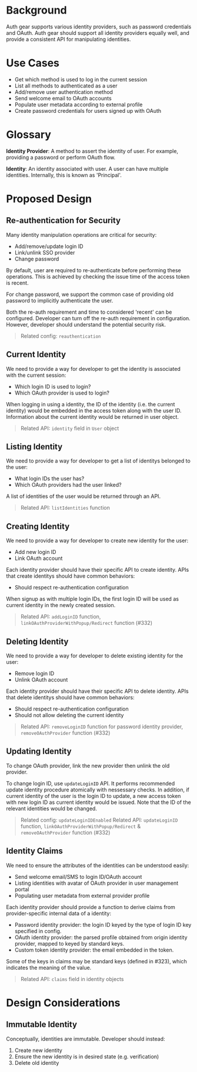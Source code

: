 # Background
Auth gear supports various identity providers, such as password credentials and
OAuth. Auth gear should support all identity providers equally well, and
provide a consistent API for manipulating identities.


# Use Cases
- Get which method is used to log in the current session
- List all methods to authenticated as a user
- Add/remove user authentication method
- Send welcome email to OAuth accounts
- Populate user metadata according to external profile
- Create password credentials for users signed up with OAuth


# Glossary

**Identity Provider**:
A method to assert the identity of user. For example, providing a password or
perform OAuth flow.

**Identity**:
An identity associated with user. A user can have multiple identities.
Internally, this is known as 'Principal'.


# Proposed Design

## Re-authentication for Security
Many identity manipulation operations are critical for security:
- Add/remove/update login ID
- Link/unlink SSO provider
- Change password

By default, user are required to re-authenticate before performing these
operations. This is achieved by checking the issue time of the access token is
recent.

For change password, we support the common case of providing old password to
implicitly authenticate the user.

Both the re-auth requirement and time to considered 'recent' can be configured.
Developer can turn off the re-auth requirement in configuration. However,
developer should understand the potential security risk.

> Related config: `reauthentication`

## Current Identity
We need to provide a way for developer to get the identity is associated with
the current session:
- Which login ID is used to login?
- Which OAuth provider is used to login?

When logging in using a identity, the ID of the identity (i.e. the current
identity) would be embedded in the access token along with the user ID.
Information about the current identity would be returned in user object.

> Related API: `identity` field in `User` object

## Listing Identity
We need to provide a way for developer to get a list of identitys belonged to
the user:
- What login IDs the user has?
- Which OAuth providers had the user linked?

A list of identities of the user would be returned through an API.

> Related API: `listIdentities` function

## Creating Identity
We need to provide a way for developer to create new identity for the user:
- Add new login ID
- Link OAuth account

Each identity provider should have their specific API to create identity. APIs
that create identitys should have common behaviors:
- Should respect re-authentication configuration

When signup as with multiple login IDs, the first login ID will be used as
current identity in the newly created session.

> Related API: `addLoginID` function, `linkOAuthProviderWithPopup/Redirect` function (#332)

## Deleting Identity
We need to provide a way for developer to delete existing identity for the user:
- Remove login ID
- Unlink OAuth account

Each identity provider should have their specific API to delete identity. APIs
that delete identitys should have common behaviors:
- Should respect re-authentication configuration
- Should not allow deleting the current identity

> Related API: `removeLoginID` function for password identity provider, `removeOAuthProvider` function (#332)

## Updating Identity
To change OAuth provider, link the new provider then unlink the old provider.

To change login ID, use `updateLoginID` API. It performs
recommended update identity procedure atomically with nessessary checks.
In addition, if current identity of the user is the login ID to update, a new
access token with new login ID as current identity would be issued. Note that
the ID of the relevant identities would be changed.

> Related config: `updateLoginIDEnabled`
> Related API: `updateLoginID` function, `linkOAuthProviderWithPopup/Redirect` & `removeOAuthProvider` function (#332)

## Identity Claims
We need to ensure the attributes of the identities can be understood easily:
- Send welcome email/SMS to login ID/OAuth account
- Listing identities with avatar of OAuth provider in user management portal
- Populating user metadata from external provider profile

Each identity provider should provide a function to derive claims from 
provider-specific internal data of a identity:
- Password identity provider: the login ID keyed by the type of login ID key
                              specified in config.
- OAuth identity provider: the parsed profile obtained from origin identity
                           provider, mapped to keyed by standard keys.
- Custom token identity provider: the email embedded in the token.

Some of the keys in claims may be standard keys (defined in #323), which
indicates the meaning of the value.

> Related API: `claims` field in identity objects


# Design Considerations

## Immutable Identity
Conceptually, identities are immutable. Developer should instead:
1. Create new identity
2. Ensure the new identity is in desired state (e.g. verification)
3. Delete old identity
